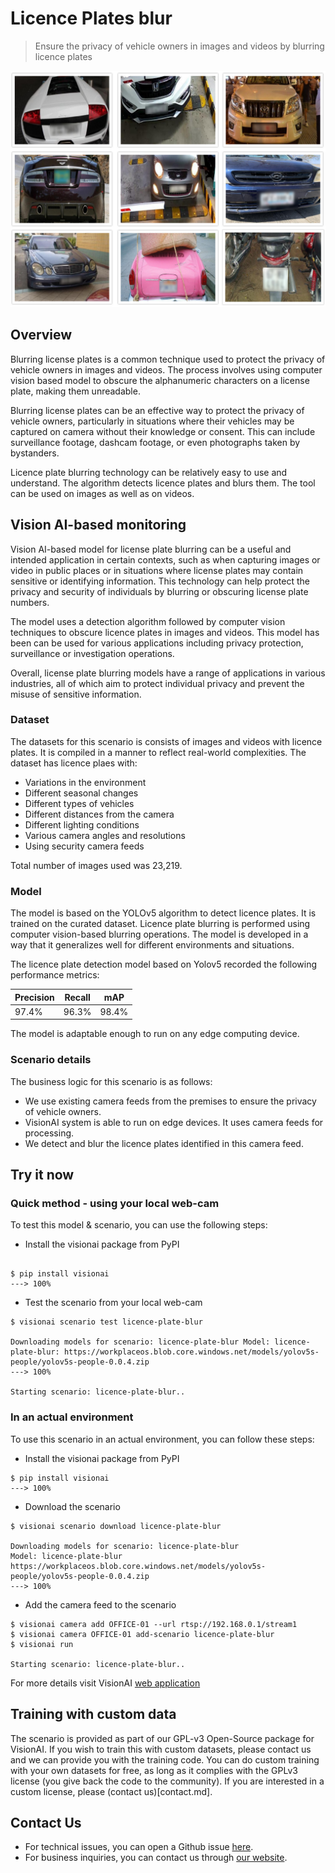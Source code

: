 # **Licence  Plates blur** 

> Ensure the privacy of vehicle owners in images and videos by blurring licence plates

![Licence blur by custom model](../img/licenceblur_collage.png)

## Overview

Blurring license plates is a common technique used to protect the privacy of vehicle owners in images and videos.
The process involves using computer vision based model to obscure the alphanumeric characters on a license plate, making them unreadable.

Blurring license plates can be an effective way to protect the privacy of vehicle owners, particularly in situations where their vehicles may be captured on camera without their knowledge or consent. This can include surveillance footage, dashcam footage, or even photographs taken by bystanders.

Licence plate blurring technology can be relatively easy to use and understand. The algorithm detects licence plates and blurs them. The tool can be used on images as well as on videos.

## Vision AI-based monitoring 

Vision AI-based model for license plate blurring can be a useful and intended application in certain contexts, such as when capturing images or video in public places or in situations where license plates may contain sensitive or identifying information. This technology can help protect the privacy and security of individuals by blurring or obscuring license plate numbers.

The model uses a detection algorithm followed by computer vision techniques to obscure licence plates in images and videos. This model has been can be used for various applications including privacy protection, surveillance or investigation operations.

Overall, license plate blurring models have a range of applications in various industries, all of which aim to protect individual privacy and prevent the misuse of sensitive information.

### Dataset 

The datasets for this scenario is consists of images and videos with licence plates.
It is compiled in a manner to reflect real-world complexities.
The dataset has licence plaes with:

- Variations in the environment
- Different seasonal changes
- Different types of vehicles
- Different distances from the camera
- Different lighting conditions
- Various camera angles and resolutions
- Using security camera feeds

Total number of images used was 23,219.

### Model 

The model is based on the YOLOv5 algorithm to detect licence plates. It is trained on the curated dataset. Licence plate blurring is performed using computer vision-based blurring operations. The model is developed in a way that it generalizes well for different environments and situations.

The licence plate detection model based on Yolov5 recorded the following performance metrics:

|Precision| Recall  |mAP    |
|---------|---------|-------|
|97.4%    |96.3%    |98.4%  |

The model is adaptable enough to run on any edge computing device.

### Scenario details

The business logic for this scenario is as follows: 

- We use existing camera feeds from the premises to ensure the privacy of vehicle owners.
- VisionAI system is able to run on edge devices. It uses camera feeds for processing. 
- We detect and blur the licence plates identified in this camera feed.

## Try it now

### Quick method - using your local web-cam

To test this model & scenario, you can use the following steps:

- Install the visionai package from PyPI

<div class=termy>

```console

$ pip install visionai
---> 100%
```
</div>

- Test the scenario from your local web-cam

<div class=termy>

```console
$ visionai scenario test licence-plate-blur

Downloading models for scenario: licence-plate-blur Model: licence-plate-blur: https://workplaceos.blob.core.windows.net/models/yolov5s-people/yolov5s-people-0.0.4.zip
---> 100%

Starting scenario: licence-plate-blur..

```
</div>

### In an actual environment

To use this scenario in an actual environment, you can follow these steps:

- Install the visionai package from PyPI

<div class=termy>

```console
$ pip install visionai
---> 100%
```
</div>

- Download the scenario

<div class=termy>

```console
$ visionai scenario download licence-plate-blur

Downloading models for scenario: licence-plate-blur
Model: licence-plate-blur
https://workplaceos.blob.core.windows.net/models/yolov5s-people/yolov5s-people-0.0.4.zip
---> 100%
```

</div>

- Add the camera feed to the scenario

<div class=termy>

```console
$ visionai camera add OFFICE-01 --url rtsp://192.168.0.1/stream1
$ visionai camera OFFICE-01 add-scenario licence-plate-blur
$ visionai run

Starting scenario: licence-plate-blur..

```

</div>

For more details visit VisionAI [web application](https://visionify.ai/)


## Training with custom data

The scenario is provided as part of our GPL-v3 Open-Source package for VisionAI. If you wish to train this with custom datasets, please contact us and we can provide you with the training code. You can do custom training with your own datasets for free, as long as it complies with the GPLv3 license (you give back the code to the community). If you are interested in a custom license, please (contact us)[contact.md].

## Contact Us

- For technical issues, you can open a Github issue [here](https://github.com/visionify/visionai).
- For business inquiries, you can contact us through [our website](https://visionify.ai/contact).

